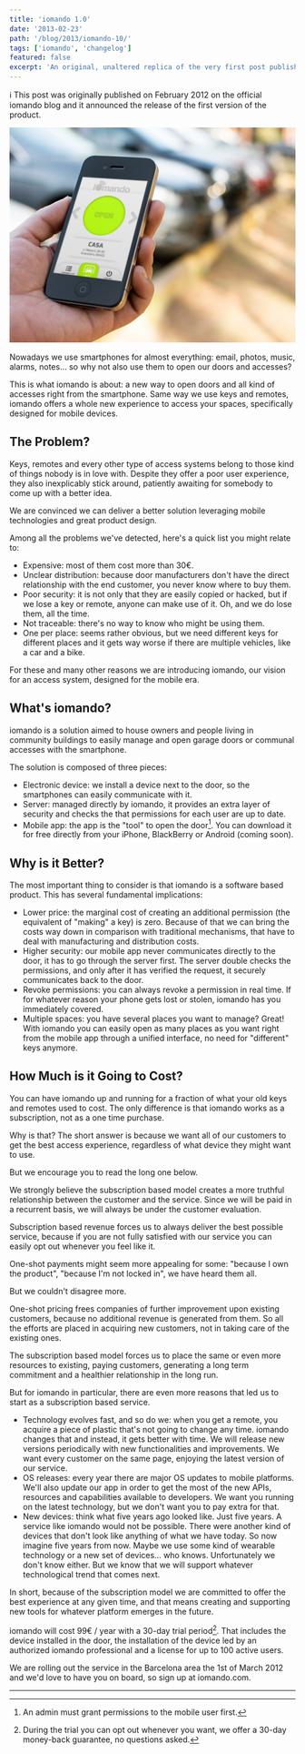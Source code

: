 ```yaml
---
title: 'iomando 1.0'
date: '2013-02-23'
path: '/blog/2013/iomando-10/'
tags: ['iomando', 'changelog']
featured: false
excerpt: 'An original, unaltered replica of the very first post published on the official iomando blog that introduced iomando 1.0, the first version of the product.'
---
```


ℹ️ This post was originally published on February 2012 on the official iomando blog and it announced the release of the first version of the product.

![iomando app 1.0](../images/iomando-app-10.jpg 'iomando app 1.0')

Nowadays we use smartphones for almost everything: email, photos, music, alarms, notes… so why not also use them to open our doors and accesses?

This is what iomando is about: a new way to open doors and all kind of accesses right from the smartphone. Same way we use keys and remotes, iomando offers a whole new experience to access your spaces, specifically designed for mobile devices.

## The Problem?

Keys, remotes and every other type of access systems belong to those kind of things nobody is in love with. Despite they offer a poor user experience, they also inexplicably stick around, patiently awaiting for somebody to come up with a better idea.

We are convinced we can deliver a better solution leveraging mobile technologies and great product design.

Among all the problems we've detected, here's a quick list you might relate to:

- Expensive: most of them cost more than 30€.
- Unclear distribution: because door manufacturers don't have the direct relationship with the end customer, you never know where to buy them.
- Poor security: it is not only that they are easily copied or hacked, but if we lose a key or remote, anyone can make use of it. Oh, and we do lose them, all the time.
- Not traceable: there's no way to know who might be using them.
- One per place: seems rather obvious, but we need different keys for different places and it gets way worse if there are multiple vehicles, like a car and a bike.

For these and many other reasons we are introducing iomando, our vision for an access system, designed for the mobile era.

## What's iomando?

iomando is a solution aimed to house owners and people living in community buildings to easily manage and open garage doors or communal accesses with the smartphone.

The solution is composed of three pieces:

- Electronic device: we install a device next to the door, so the smartphones can easily communicate with it.
- Server: managed directly by iomando, it provides an extra layer of security and checks the that permissions for each user are up to date.
- Mobile app: the app is the "tool" to open the door[^1]. You can download it for free directly from your iPhone, BlackBerry or Android (coming soon).

## Why is it Better?

The most important thing to consider is that iomando is a software based product. This has several fundamental implications:

- Lower price: the marginal cost of creating an additional permission (the equivalent of "making" a key) is zero. Because of that we can bring the costs way down in comparison with traditional mechanisms, that have to deal with manufacturing and distribution costs.
- Higher security: our mobile app never communicates directly to the door, it has to go through the server first. The server double checks the permissions, and only after it has verified the request, it securely communicates back to the door.
- Revoke permissions: you can always revoke a permission in real time. If for whatever reason your phone gets lost or stolen, iomando has you immediately covered.
- Multiple spaces: you have several places you want to manage? Great! With iomando you can easily open as many places as you want right from the mobile app through a unified interface, no need for "different" keys anymore.

## How Much is it Going to Cost?

You can have iomando up and running for a fraction of what your old keys and remotes used to cost. The only difference is that iomando works as a subscription, not as a one time purchase.

Why is that? The short answer is because we want all of our customers to get the best access experience, regardless of what device they might want to use.

But we encourage you to read the long one below.

We strongly believe the subscription based model creates a more truthful relationship between the customer and the service. Since we will be paid in a recurrent basis, we will always be under the customer evaluation.

Subscription based revenue forces us to always deliver the best possible service, because if you are not fully satisfied with our service you can easily opt out whenever you feel like it.

One-shot payments might seem more appealing for some: "because I own the product", "because I'm not locked in", we have heard them all.

But we couldn't disagree more.

One-shot pricing frees companies of further improvement upon existing customers, because no additional revenue is generated from them. So all the efforts are placed in acquiring new customers, not in taking care of the existing ones.

The subscription based model forces us to place the same or even more resources to existing, paying customers, generating a long term commitment and a healthier relationship in the long run.

But for iomando in particular, there are even more reasons that led us to start as a subscription based service.

- Technology evolves fast, and so do we: when you get a remote, you acquire a piece of plastic that's not going to change any time. iomando changes that and instead, it gets better with time. We will release new versions periodically with new functionalities and improvements. We want every customer on the same page, enjoying the latest version of our service.
- OS releases: every year there are major OS updates to mobile platforms. We'll also update our app in order to get the most of the new APIs, resources and capabilities available to developers. We want you running on the latest technology, but we don't want you to pay extra for that.
- New devices: think what five years ago looked like. Just five years. A service like iomando would not be possible. There were another kind of devices that don't look like anything of what we have today. So now imagine five years from now. Maybe we use some kind of wearable technology or a new set of devices… who knows. Unfortunately we don't know either. But we know that we will support whatever technological trend that comes next.

In short, because of the subscription model we are committed to offer the best experience at any given time, and that means creating and supporting new tools for whatever platform emerges in the future.

iomando will cost 99€ / year with a 30-day trial period[^2]. That includes the device installed in the door, the installation of the device led by an authorized iomando professional and a license for up to 100 active users.

We are rolling out the service in the Barcelona area the 1st of March 2012 and we'd love to have you on board, so sign up at iomando.com.

---

[^1]: An admin must grant permissions to the mobile user first.
[^2]: During the trial you can opt out whenever you want, we offer a 30-day money-back guarantee, no questions asked.

